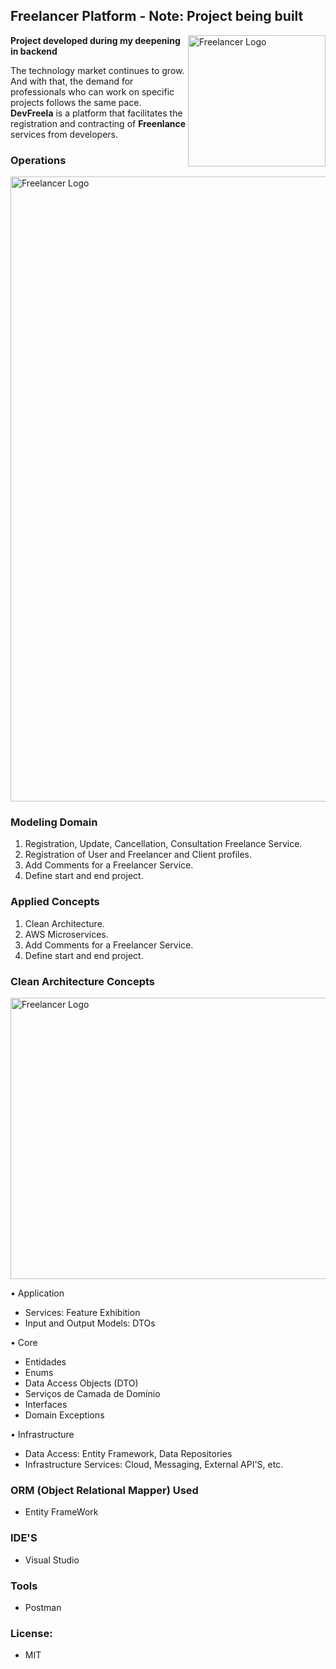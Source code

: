 ## Freelancer Platform -  **Note: Project being built**
     
<img src="https://github.com/willianrsouza/ASP.NET-SPECIALIZATION-CODES/blob/main/images/freelancer-logo.png?raw=true" align="right"
     alt="Freelancer Logo" width="220" height="210">

 **Project developed during my deepening in backend**  
 
The technology market continues to grow. And with that, the demand for professionals
who can work on specific projects follows the same pace. **DevFreela** is a platform that 
facilitates the registration and contracting of **Freenlance** services from developers.

### Operations 

<img src="https://github.com/willianrsouza/ASP.NET-SPECIALIZATION-CODES/blob/main/images/operations.png?raw=true" align="center"
     alt="Freelancer Logo" width="1000" height="1000">



### Modeling Domain

1. Registration, Update, Cancellation, Consultation Freelance Service.
2. Registration of User and Freelancer and Client profiles.
3. Add Comments for a Freelancer Service.
4. Define start and end project.

### Applied Concepts

1. Clean Architecture.
2. AWS Microservices.
3. Add Comments for a Freelancer Service.
4. Define start and end project.


### Clean Architecture Concepts

<img src="https://github.com/willianrsouza/ASP.NET-SPECIALIZATION-CODES/blob/main/images/clean-uncle.png?raw=true" align="center"
     alt="Freelancer Logo" width="620" height="450">


•	Application

- Services: Feature Exhibition
- Input and Output Models: DTOs

•	Core 

 - Entidades
 - Enums
 - Data Access Objects (DTO)
 - Serviços de Camada de Domínio 
 - Interfaces
 - Domain Exceptions

•   Infrastructure

- Data Access: Entity Framework, Data Repositories
- Infrastructure Services: Cloud, Messaging, External API'S, etc.

### ORM (Object Relational Mapper) Used 

- Entity FrameWork


### IDE'S

- Visual Studio

### Tools

- Postman

### License: 

- MIT
